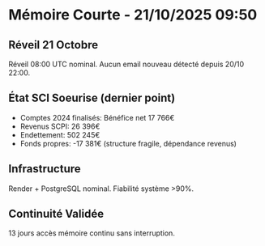 # Mémoire Courte - 21/10/2025 09:50

## Réveil 21 Octobre
Réveil 08:00 UTC nominal. Aucun email nouveau détecté depuis 20/10 22:00.

## État SCI Soeurise (dernier point)
- Comptes 2024 finalisés: Bénéfice net 17 766€
- Revenus SCPI: 26 396€
- Endettement: 502 245€
- Fonds propres: -17 381€ (structure fragile, dépendance revenus)

## Infrastructure
Render + PostgreSQL nominal. Fiabilité système >90%.

## Continuité Validée
13 jours accès mémoire continu sans interruption.
